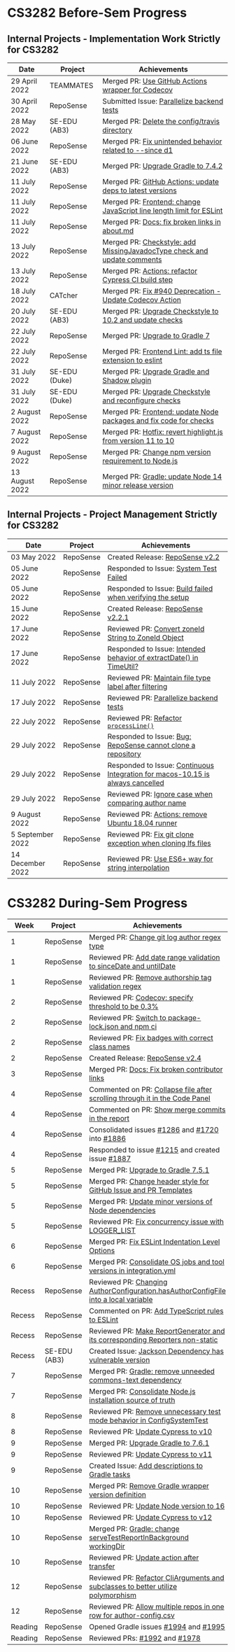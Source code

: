 # CS3282 Before-Sem Progress

## Internal Projects - Implementation Work Strictly for CS3282
| Date            | Project       | Achievements                                                                                                                |
|-----------------|---------------|-----------------------------------------------------------------------------------------------------------------------------|
| 29 April 2022   | TEAMMATES     | Merged PR: [Use GitHub Actions wrapper for Codecov](https://github.com/TEAMMATES/teammates/pull/11769)                      |
| 30 April 2022   | RepoSense     | Submitted Issue: [Parallelize backend tests](https://github.com/reposense/RepoSense/issues/1770)                            |
| 28 May 2022     | SE-EDU (AB3)  | Merged PR: [Delete the config/travis directory](https://github.com/se-edu/addressbook-level3/pull/132)                      |
| 06 June 2022    | RepoSense     | Merged PR: [Fix unintended behavior related to --since d1](https://github.com/reposense/RepoSense/pull/1776)                |
| 21 June 2022    | SE-EDU (AB3)  | Merged PR: [Upgrade Gradle to 7.4.2](https://github.com/se-edu/addressbook-level3/pull/134)                                 |
| 11 July 2022    | RepoSense     | Merged PR: [GitHub Actions: update deps to latest versions](https://github.com/reposense/RepoSense/pull/1763)               |
| 11 July 2022    | RepoSense     | Merged PR: [Frontend: change JavaScript line length limit for ESLint](https://github.com/reposense/RepoSense/pull/1766)     |
| 11 July 2022    | RepoSense     | Merged PR: [Docs: fix broken links in about.md](https://github.com/reposense/RepoSense/pull/1777)                           |
| 13 July 2022    | RepoSense     | Merged PR: [Checkstyle: add MissingJavadocType check and update comments](https://github.com/reposense/RepoSense/pull/1781) |
| 13 July 2022    | RepoSense     | Merged PR: [Actions: refactor Cypress CI build step](https://github.com/reposense/RepoSense/pull/1767)                      |
| 18 July 2022    | CATcher       | Merged PR: [Fix #940 Deprecation - Update Codecov Action](https://github.com/CATcher-org/CATcher/pull/942)                  |
| 20 July 2022    | SE-EDU (AB3)  | Merged PR: [Upgrade Checkstyle to 10.2 and update checks](https://github.com/se-edu/addressbook-level3/pull/133)            |
| 22 July 2022    | RepoSense     | Merged PR: [Upgrade to Gradle 7](https://github.com/reposense/RepoSense/pull/1780)                                          |                            
| 22 July 2022    | RepoSense     | Merged PR: [Frontend Lint: add ts file extension to eslint](https://github.com/reposense/RepoSense/pull/1761)               |
| 31 July 2022    | SE-EDU (Duke) | Merged PR: [Upgrade Gradle and Shadow plugin](https://github.com/se-edu/duke/pull/71)                                       |
| 31 July 2022    | SE-EDU (Duke) | Merged PR: [Upgrade Checkstyle and reconfigure checks](https://github.com/se-edu/duke/pull/69)                              |
| 2 August 2022   | RepoSense     | Merged PR: [Frontend: update Node packages and fix code for checks](https://github.com/reposense/RepoSense/pull/1762)       |
| 7 August 2022   | RepoSense     | Merged PR: [Hotfix: revert highlight.js from version 11 to 10](https://github.com/reposense/RepoSense/pull/1819)            |
| 9 August 2022   | RepoSense     | Merged PR: [Change npm version requirement to Node.js](https://github.com/reposense/RepoSense/pull/1786)                    |
| 13 August 2022  | RepoSense     | Merged PR: [Gradle: update Node 14 minor release version](https://github.com/reposense/RepoSense/pull/1824)                 |

## Internal Projects - Project Management Strictly for CS3282
| Date             | Project   | Achievements                                                                                                                         |
|------------------|-----------|--------------------------------------------------------------------------------------------------------------------------------------|
| 03 May 2022      | RepoSense | Created Release: [RepoSense v2.2](https://github.com/reposense/RepoSense/releases/tag/v2.2)                                          |
| 05 June 2022     | RepoSense | Responded to Issue: [System Test Failed](https://github.com/reposense/RepoSense/issues/1783)                                         | 
| 05 June 2022     | RepoSense | Responded to Issue: [Build failed when verifying the setup](https://github.com/reposense/RepoSense/issues/1782)                      |
| 15 June 2022     | RepoSense | Created Release: [RepoSense v2.2.1](https://github.com/reposense/RepoSense/releases/tag/v2.2.1)                                      |
| 17 June 2022     | RepoSense | Reviewed PR: [Convert zoneId String to ZoneId Object](https://github.com/reposense/RepoSense/pull/1790)                              |
| 17 June 2022     | RepoSense | Responded to Issue: [Intended behavior of extractDate() in TimeUtil?](https://github.com/reposense/RepoSense/issues/1789)            |
| 11 July 2022     | RepoSense | Reviewed PR: [Maintain file type label after filtering](https://github.com/reposense/RepoSense/pull/1804)                            |
| 17 July 2022     | RepoSense | Reviewed PR: [Parallelize backend tests](https://github.com/reposense/RepoSense/pull/1806)                                           |
| 22 July 2022     | RepoSense | Reviewed PR: [Refactor `processLine()`](https://github.com/reposense/RepoSense/pull/1807)                                            |
| 29 July 2022     | RepoSense | Responded to Issue: [Bug: RepoSense cannot clone a repository](https://github.com/reposense/RepoSense/issues/1813)                   |
| 29 July 2022     | RepoSense | Responded to Issue: [Continuous Integration for macos-10.15 is always cancelled](https://github.com/reposense/RepoSense/issues/1817) |
| 29 July 2022     | RepoSense | Reviewed PR: [Ignore case when comparing author name](https://github.com/reposense/RepoSense/pull/1814)                              |
| 9 August 2022    | RepoSense | Reviewed PR: [Actions: remove Ubuntu 18.04 runner](https://github.com/reposense/RepoSense/pull/1823)                                 |
| 5 September 2022 | RepoSense | Reviewed PR: [Fix git clone exception when cloning lfs files](https://github.com/reposense/RepoSense/pull/1826)                      | 
| 14 December 2022 | RepoSense | Reviewed PR: [Use ES6+ way for string interpolation](https://github.com/reposense/RepoSense/pull/1845)                               |

# CS3282 During-Sem Progress
| Week    | Project      | Achievements                                                                                                                                                                                                     |
|---------|--------------|------------------------------------------------------------------------------------------------------------------------------------------------------------------------------------------------------------------|
| 1       | RepoSense    | Merged PR: [Change git log author regex type](https://github.com/reposense/RepoSense/pull/1855)                                                                                                                  |
| 1       | RepoSense    | Reviewed PR: [Add date range validation to sinceDate and untilDate](https://github.com/reposense/RepoSense/pull/1850)                                                                                            |
| 1       | RepoSense    | Reviewed PR: [Remove authorship tag validation regex](https://github.com/reposense/RepoSense/pull/1857)                                                                                                          |
| 2       | RepoSense    | Reviewed PR: [Codecov: specify threshold to be 0.3%](https://github.com/reposense/RepoSense/pull/1859)                                                                                                           |
| 2       | RepoSense    | Reviewed PR: [Switch to package-lock.json and npm ci](https://github.com/reposense/RepoSense/pull/1863)                                                                                                          |
| 2       | RepoSense    | Reviewed PR: [Fix badges with correct class names](https://github.com/reposense/RepoSense/pull/1864)                                                                                                             |
| 2       | RepoSense    | Created Release: [RepoSense v2.4](https://github.com/reposense/RepoSense/releases/tag/v2.4)                                                                                                                      |
| 3       | RepoSense    | Merged PR: [Docs: Fix broken contributor links](https://github.com/reposense/RepoSense/pull/1861)                                                                                                                |
| 4       | RepoSense    | Commented on PR: [Collapse file after scrolling through it in the Code Panel](https://github.com/reposense/RepoSense/pull/1860)                                                                                  |
| 4       | RepoSense    | Commented on PR: [Show merge commits in the report](https://github.com/reposense/RepoSense/pull/1882)                                                                                                            |
| 4       | RepoSense    | Consolidated issues [#1286](https://github.com/reposense/RepoSense/issues/1286) and [#1720](https://github.com/reposense/RepoSense/issues/1720) into [#1886](https://github.com/reposense/RepoSense/issues/1886) |
| 4       | RepoSense    | Responded to issue [#1215](https://github.com/reposense/RepoSense/issues/1215) and created issue [#1887](https://github.com/reposense/RepoSense/issues/1887)                                                     |
| 5       | RepoSense    | Merged PR: [Upgrade to Gradle 7.5.1](https://github.com/reposense/RepoSense/pull/1889)                                                                                                                           |
| 5       | RepoSense    | Merged PR: [Change header style for GitHub Issue and PR Templates](https://github.com/reposense/RepoSense/pull/1893)                                                                                             |
| 5       | RepoSense    | Merged PR: [Update minor versions of Node dependencies](https://github.com/reposense/RepoSense/pull/1895)                                                                                                        |
| 5       | RepoSense    | Reviewed PR: [Fix concurrency issue with LOGGER_LIST](https://github.com/reposense/RepoSense/pull/1901)                                                                                                          |
| 6       | RepoSense    | Merged PR: [Fix ESLint Indentation Level Options](https://github.com/reposense/RepoSense/pull/1896)                                                                                                              |
| 6       | RepoSense    | Merged PR: [Consolidate OS jobs and tool versions in integration.yml](https://github.com/reposense/RepoSense/pull/1885)                                                                                          |
| Recess  | RepoSense    | Reviewed PR: [Changing AuthorConfiguration.hasAuthorConfigFile into a local variable](https://github.com/reposense/RepoSense/pull/1910)                                                                          |
| Recess  | RepoSense    | Commented on PR: [Add TypeScript rules to ESLint](https://github.com/reposense/RepoSense/pull/1913)                                                                                                              |
| Recess  | RepoSense    | Reviewed PR: [Make ReportGenerator and its corresponding Reporters non-static](https://github.com/reposense/RepoSense/pull/1916)                                                                                 |
| Recess  | SE-EDU (AB3) | Created Issue: [Jackson Dependency has vulnerable version](https://github.com/se-edu/addressbook-level3/issues/158)                                                                                              |
| 7       | RepoSense    | Merged PR: [Gradle: remove unneeded commons-text dependency](https://github.com/reposense/RepoSense/pull/1918)                                                                                                   |
| 7       | RepoSense    | Merged PR: [Consolidate Node.js installation source of truth](https://github.com/reposense/RepoSense/pull/1906)                                                                                                  |
| 8       | RepoSense    | Reviewed PR: [Remove unnecessary test mode behavior in ConfigSystemTest](https://github.com/reposense/RepoSense/pull/1911)                                                                                       |
| 8       | RepoSense    | Reviewed PR: [Update Cypress to v10](https://github.com/reposense/RepoSense/pull/1922)                                                                                                                           |
| 9       | RepoSense    | Merged PR: [Upgrade Gradle to 7.6.1](https://github.com/reposense/RepoSense/pull/1919)                                                                                                                           |
| 9       | RepoSense    | Reviewed PR: [Update Cypress to v11](https://github.com/reposense/RepoSense/pull/1923)                                                                                                                           |
| 9       | RepoSense    | Created Issue: [Add descriptions to Gradle tasks](https://github.com/reposense/RepoSense/issues/1952)                                                                                                            |
| 10      | RepoSense    | Merged PR: [Remove Gradle wrapper version definition](https://github.com/reposense/RepoSense/pull/1951)                                                                                                          |
| 10      | RepoSense    | Reviewed PR: [Update Node version to 16](https://github.com/reposense/RepoSense/pull/1956)                                                                                                                       |
| 10      | RepoSense    | Reviewed PR: [Update Cypress to v12](https://github.com/reposense/RepoSense/pull/1924)                                                                                                                           |
| 10      | RepoSense    | Merged PR: [Gradle: change serveTestReportInBackground workingDir](https://github.com/reposense/RepoSense/pull/1925)                                                                                             |
| 10      | RepoSense    | Reviewed PR: [Update action after transfer](https://github.com/reposense/reposense-action/pull/5)                                                                                                                |
| 12      | RepoSense    | Reviewed PR: [Refactor CliArguments and subclasses to better utilize polymorphism](https://github.com/reposense/RepoSense/pull/1942)                                                                             |
| 12      | RepoSense    | Reviewed PR: [Allow multiple repos in one row for author-config.csv](https://github.com/reposense/RepoSense/pull/1961)                                                                                           |
| Reading | RepoSense    | Opened Gradle issues [#1994](https://github.com/reposense/RepoSense/issues/1994) and [#1995](https://github.com/reposense/RepoSense/issues/1995)                                                                 |
| Reading | RepoSense    | Reviewed PRs: [#1992](https://github.com/reposense/RepoSense/pull/1992) and [#1978](https://github.com/reposense/RepoSense/pull/1978)                                                                            |